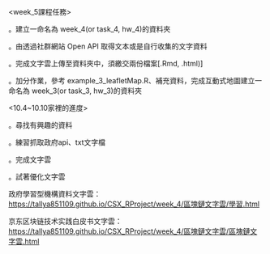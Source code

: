 <week_5課程任務>

。建立一命名為 week_4(or task_4, hw_4)的資料夾

。由透過社群網站 Open API 取得文本或是自行收集的文字資料

。完成文字雲上傳至資料夾中，須繳交兩份檔案[.Rmd, .html)]

。加分作業，參考 example_3_leafletMap.R、補充資料，完成互動式地圖建立一命名為 week_3(or task_3, hw_3)的資料夾


<10.4~10.10家裡的進度>

。尋找有興趣的資料

。練習抓取政府api、txt文字檔

。完成文字雲

。試著優化文字雲

政府學習型機構資料文字雲：
https://tallya851109.github.io/CSX_RProject/week_4/區塊鏈文字雲/學習.html

京东区块链技术实践白皮书文字雲：
https://tallya851109.github.io/CSX_RProject/week_4/區塊鏈文字雲/區塊鏈文字雲.html



